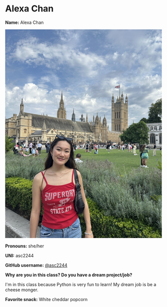 # Alexa Chan 

**Name:** Alexa Chan 

![Alexa](/img/alexa.jpeg)

**Pronouns:** she/her

**UNI:** asc2244

**GitHub username:** [@asc2244](https://github.com/afeld)

**Why are you in this class? Do you have a dream project/job?**

I'm in this class because Python is very fun to learn! My dream job is be a cheese monger.

**Favorite snack:** White cheddar popcorn
